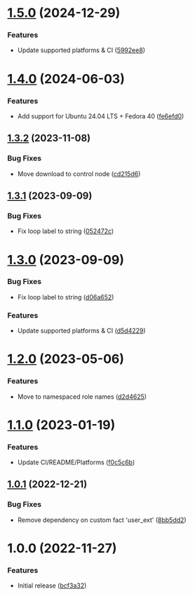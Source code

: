 # [1.5.0](https://github.com/de-it-krachten/ansible-role-passwordstore/compare/v1.4.0...v1.5.0) (2024-12-29)


### Features

* Update supported platforms & CI ([5992ee8](https://github.com/de-it-krachten/ansible-role-passwordstore/commit/5992ee8fe1573b00f39b71fb9dd97b27926e1180))

# [1.4.0](https://github.com/de-it-krachten/ansible-role-passwordstore/compare/v1.3.2...v1.4.0) (2024-06-03)


### Features

* Add support for Ubuntu 24.04 LTS + Fedora 40 ([fe6efd0](https://github.com/de-it-krachten/ansible-role-passwordstore/commit/fe6efd07f85f549614a6ba4839720ea6a80d5d67))

## [1.3.2](https://github.com/de-it-krachten/ansible-role-passwordstore/compare/v1.3.1...v1.3.2) (2023-11-08)


### Bug Fixes

* Move download to control node ([cd215d6](https://github.com/de-it-krachten/ansible-role-passwordstore/commit/cd215d63c812b54a3dd781dedaba7db01cfb9c70))

## [1.3.1](https://github.com/de-it-krachten/ansible-role-passwordstore/compare/v1.3.0...v1.3.1) (2023-09-09)


### Bug Fixes

* Fix loop label to string ([052472c](https://github.com/de-it-krachten/ansible-role-passwordstore/commit/052472cf09bfabcc3bcdbf883cea3c6341452daa))

# [1.3.0](https://github.com/de-it-krachten/ansible-role-passwordstore/compare/v1.2.0...v1.3.0) (2023-09-09)


### Bug Fixes

* Fix loop label to string ([d06a652](https://github.com/de-it-krachten/ansible-role-passwordstore/commit/d06a652a049abeeecdc3eea8b266b64a143ba993))


### Features

* Update supported platforms & CI ([d5d4229](https://github.com/de-it-krachten/ansible-role-passwordstore/commit/d5d4229667b374518a21a8d3c76a6ccd254099b7))

# [1.2.0](https://github.com/de-it-krachten/ansible-role-passwordstore/compare/v1.1.0...v1.2.0) (2023-05-06)


### Features

* Move to namespaced role names ([d2d4625](https://github.com/de-it-krachten/ansible-role-passwordstore/commit/d2d4625ff93dfef5205b3b0e10d03ed52a21a293))

# [1.1.0](https://github.com/de-it-krachten/ansible-role-passwordstore/compare/v1.0.1...v1.1.0) (2023-01-19)


### Features

* Update CI/README/Platforms ([f0c5c6b](https://github.com/de-it-krachten/ansible-role-passwordstore/commit/f0c5c6b257ea52f45aea9cdee8d9e05ff73c8a61))

## [1.0.1](https://github.com/de-it-krachten/ansible-role-passwordstore/compare/v1.0.0...v1.0.1) (2022-12-21)


### Bug Fixes

* Remove dependency on custom fact 'user_ext' ([8bb5dd2](https://github.com/de-it-krachten/ansible-role-passwordstore/commit/8bb5dd27ae10173e3628d9aac125ec6f61332777))

# 1.0.0 (2022-11-27)


### Features

* Initial release ([bcf3a32](https://github.com/de-it-krachten/ansible-role-passwordstore/commit/bcf3a32b5b52db64d80db4956820ede452524863))
